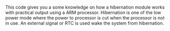 This code gives you a some knowledge on how a hibernation module works with practical output using a ARM processor. Hibernation is one of the low power mode where the power to processor is cut when the processor is not in use. An external signal or RTC is used wake the system from hibernation.
